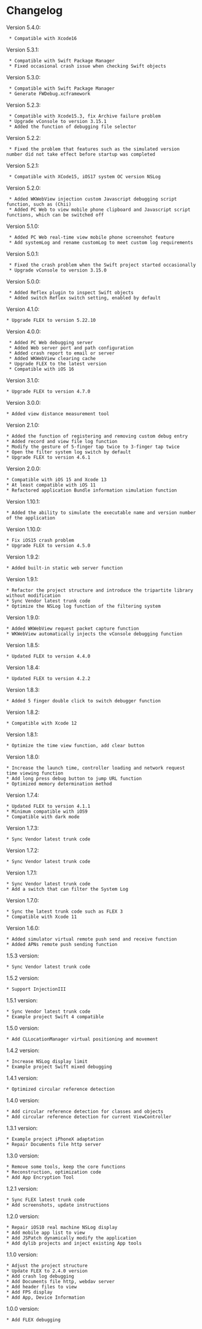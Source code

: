 # Changelog

Version 5.4.0:

     * Compatible with Xcode16

Version 5.3.1:

     * Compatible with Swift Package Manager
     * Fixed occasional crash issue when checking Swift objects

Version 5.3.0:

     * Compatible with Swift Package Manager
     * Generate FWDebug.xcframework

Version 5.2.3:

     * Compatible with Xcode15.3, fix Archive failure problem
     * Upgrade vConsole to version 3.15.1
     * Added the function of debugging file selector

Version 5.2.2:

     * Fixed the problem that features such as the simulated version number did not take effect before startup was completed

Version 5.2.1:

     * Compatible with XCode15, iOS17 system OC version NSLog

Version 5.2.0:

     * Added WKWebView injection custom Javascript debugging script function, such as (Chii)
     * Added PC Web to view mobile phone clipboard and Javascript script functions, which can be switched off

Version 5.1.0:

     * Added PC Web real-time view mobile phone screenshot feature
     * Add systemLog and rename customLog to meet custom log requirements

Version 5.0.1:

     * Fixed the crash problem when the Swift project started occasionally
	 * Upgrade vConsole to version 3.15.0

Version 5.0.0:

     * Added Reflex plugin to inspect Swift objects
     * Added switch Reflex switch setting, enabled by default

Version 4.1.0:

    * Upgrade FLEX to version 5.22.10

Version 4.0.0:

     * Added PC Web debugging server
     * Added Web server port and path configuration
     * Added crash report to email or server
     * Added WKWebView clearing cache
     * Upgrade FLEX to the latest version
     * Compatible with iOS 16

Version 3.1.0:

    * Upgrade FLEX to version 4.7.0

Version 3.0.0:

	* Added view distance measurement tool

Version 2.1.0:

	* Added the function of registering and removing custom debug entry
	* Added record and view file log function
	* Modify the gesture of 5-finger tap twice to 3-finger tap twice
	* Open the filter system log switch by default
	* Upgrade FLEX to version 4.6.1

Version 2.0.0:

	* Compatible with iOS 15 and Xcode 13
	* At least compatible with iOS 11
	* Refactored application Bundle information simulation function

Version 1.10.1:

	* Added the ability to simulate the executable name and version number of the application

Version 1.10.0:

	* Fix iOS15 crash problem
	* Upgrade FLEX to version 4.5.0

Version 1.9.2:

	* Added built-in static web server function

Version 1.9.1:

	* Refactor the project structure and introduce the tripartite library without modification
	* Sync Vendor latest trunk code
	* Optimize the NSLog log function of the filtering system

Version 1.9.0:

	* Added WKWebView request packet capture function
	* WKWebView automatically injects the vConsole debugging function

Version 1.8.5:

	* Updated FLEX to version 4.4.0

Version 1.8.4:

	* Updated FLEX to version 4.2.2

Version 1.8.3:

	* Added 5 finger double click to switch debugger function

Version 1.8.2:

	* Compatible with Xcode 12

Version 1.8.1:

	* Optimize the time view function, add clear button

Version 1.8.0:

	* Increase the launch time, controller loading and network request time viewing function
	* Add long press debug button to jump URL function
	* Optimized memory determination method

Version 1.7.4:

	* Updated FLEX to version 4.1.1
	* Minimum compatible with iOS9
	* Compatible with dark mode

Version 1.7.3:

	* Sync Vendor latest trunk code

Version 1.7.2:

	* Sync Vendor latest trunk code

Version 1.7.1:

	* Sync Vendor latest trunk code
	* Add a switch that can filter the System Log

Version 1.7.0:

	* Sync the latest trunk code such as FLEX 3
	* Compatible with Xcode 11

Version 1.6.0:

	* Added simulator virtual remote push send and receive function
	* Added APNs remote push sending function

1.5.3 version:

	* Sync Vendor latest trunk code

1.5.2 version:

	* Support InjectionIII

1.5.1 version:

	* Sync Vendor latest trunk code
	* Example project Swift 4 compatible

1.5.0 version:

	* Add CLLocationManager virtual positioning and movement

1.4.2 version:

	* Increase NSLog display limit
	* Example project Swift mixed debugging

1.4.1 version:

    * Optimized circular reference detection

1.4.0 version:

    * Add circular reference detection for classes and objects
    * Add circular reference detection for current ViewController

1.3.1 version:

	* Example project iPhoneX adaptation
	* Repair Documents file http server

1.3.0 version:

	* Remove some tools, keep the core functions
	* Reconstruction, optimization code
	* Add App Encryption Tool

1.2.1 version:

	* Sync FLEX latest trunk code
	* Add screenshots, update instructions

1.2.0 version:

	* Repair iOS10 real machine NSLog display
	* Add mobile app list to view
	* Add JSPatch dynamically modify the application
	* Add dylib projects and inject existing App tools

1.1.0 version:
	
	* Adjust the project structure
	* Update FLEX to 2.4.0 version
	* Add crash log debugging
	* Add Documents file http, webdav server
	* Add header files to view
	* Add FPS display
	* Add App, Device Information

1.0.0 version:

	* Add FLEX debugging

